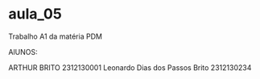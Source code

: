 # aula_05
Trabalho A1 da matéria PDM


AlUNOS:

ARTHUR BRITO 2312130001
Leonardo Dias dos Passos Brito 2312130234
